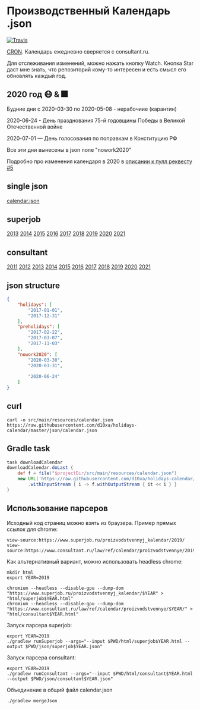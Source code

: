 # Производственный Календарь .json

[ ![Travis](https://img.shields.io/travis/d10xa/holidays-calendar.svg)](https://travis-ci.org/d10xa/holidays-calendar)

[CRON](https://travis-ci.org/d10xa/holidays-calendar/builds). Календарь ежедневно сверяется с consultant.ru.

Для отслеживания изменений, можно нажать кнопку Watch. Кнопка Star даст мне знать, что репозиторий кому-то интересен и 
есть смысл его обновлять каждый год.

## 2020 год :mask: & :fireworks:

Будние дни с 2020-03-30 по 2020-05-08 - нерабочиие (карантин)

2020-06-24 - День празднования 75-й годовщины Победы в Великой Отечественной войне

2020-07-01 — День голосования по поправкам в Конституцию РФ

Все эти дни вынесены в json поле "nowork2020"

Подробно про изменения календаря в 2020 в [описании к пулл реквесту #5](https://github.com/d10xa/holidays-calendar/pull/5)


## single json

[calendar.json](json/calendar.json)

## superjob

[2013](json/superjob2013.json) 
[2014](json/superjob2014.json) 
[2015](json/superjob2015.json) 
[2016](json/superjob2016.json) 
[2017](json/superjob2017.json) 
[2018](json/superjob2018.json) 
[2019](json/superjob2019.json) 
[2020](json/superjob2020.json) 
[2021](json/superjob2021.json) 

## consultant

[2011](json/consultant2011.json) 
[2012](json/consultant2012.json) 
[2013](json/consultant2013.json) 
[2014](json/consultant2014.json) 
[2015](json/consultant2015.json) 
[2016](json/consultant2016.json) 
[2017](json/consultant2017.json)
[2018](json/consultant2018.json)
[2019](json/consultant2019.json)
[2020](json/consultant2020.json)
[2021](json/consultant2021.json)

## json structure

```json
{
    "holidays": [
        "2017-01-01",
        "2017-12-31"
    ],
    "preholidays": [
        "2017-02-22",
        "2017-03-07",
        "2017-11-03"
    ],
    "nowork2020": [
        "2020-03-30",
        "2020-03-31",
    
        "2020-06-24"
    ]
}
```

## curl

```
curl -o src/main/resources/calendar.json https://raw.githubusercontent.com/d10xa/holidays-calendar/master/json/calendar.json
```

## Gradle task

```gradle
task downloadCalendar
downloadCalendar.doLast {
    def f = file("$projectDir/src/main/resources/calendar.json")
    new URL('https://raw.githubusercontent.com/d10xa/holidays-calendar/master/json/calendar.json')
        .withInputStream { i -> f.withOutputStream { it << i } }
}

```

## Использование парсеров

Исходный код страниц можно взять из браузера. Пример прямых ссылок для chrome:

    view-source:https://www.superjob.ru/proizvodstvennyj_kalendar/2019/
    view-source:https://www.consultant.ru/law/ref/calendar/proizvodstvennye/2019/

Как альтернативный вариант, можно использовать headless chrome:

    mkdir html
    export YEAR=2019
    
    chromium --headless --disable-gpu --dump-dom "https://www.superjob.ru/proizvodstvennyj_kalendar/$YEAR" > "html/superjob$YEAR.html"
    chromium --headless --disable-gpu --dump-dom "https://www.consultant.ru/law/ref/calendar/proizvodstvennye/$YEAR/" > "html/consultant$YEAR.html"


Запуск парсера superjob:

    export YEAR=2019
    ./gradlew runSuperjob --args="--input $PWD/html/superjob$YEAR.html --output $PWD/json/superjob$YEAR.json"

Запуск парсера consultant:

    export YEAR=2019
    ./gradlew runConsultant --args="--input $PWD/html/consultant$YEAR.html --output $PWD/json/consultant$YEAR.json"


Объединение в общий файл calendar.json

    ./gradlew mergeJson

